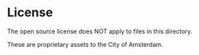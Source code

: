 <!-- @license CC0-1.0 -->

# License

The open source license does NOT apply to files in this directory.

These are proprietary assets to the City of Amsterdam.
